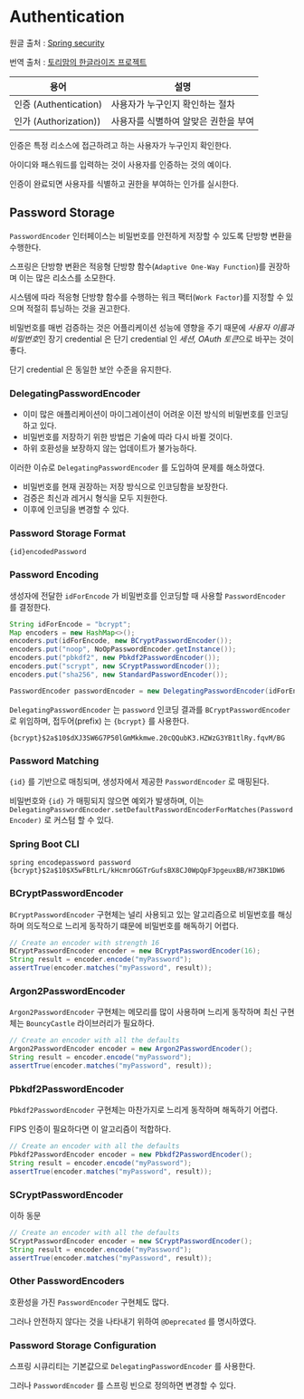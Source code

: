 # Authentication

원글 출처 : [Spring security](https://docs.spring.io/spring-security/site/docs/5.3.2.RELEASE/reference/html5/)

번역 출처 : [토리맘의 한글라이즈 프로젝트](https://godekdls.github.io/Spring%20Security/contents/)

| 용어 | 설명 |
| --- | --- |
| 인증 (Authentication) | 사용자가 누구인지 확인하는 절차 |
| 인가 (Authorization)) | 사용자를 식별하여 알맞은 권한을 부여 |

인증은 특정 리소스에 접근하려고 하는 사용자가 누구인지 확인한다.

아이디와 패스워드를 입력하는 것이 사용자를 인증하는 것의 예이다.

인증이 완료되면 사용자를 식별하고 권한을 부여하는 인가를 실시한다.

## Password Storage

`PasswordEncoder` 인터페이스는 비밀번호를 안전하게 저장할 수 있도록 단방향 변환을 수행한다.

스프링은 단방향 변환은 적응형 단방향 함수(`Adaptive One-Way Function`)를 권장하며 이는 많은 리소스를 소모한다.

시스템에 따라 적응형 단방향 함수를 수행하는 워크 팩터(`Work Factor`)를 지정할 수 있으며 적절히 튜닝하는 것을 권고한다.

비밀번호를 매번 검증하는 것은 어플리케이션 성능에 영향을 주기 때문에 *사용자 이름과 비밀번호*인 장기 credential 은 단기 credential 인 *세션, OAuth 토큰*으로 바꾸는 것이 좋다.

단기 credential 은 동일한 보안 수준을 유지한다.

### DelegatingPasswordEncoder

- 이미 많은 애플리케이션이 마이그레이션이 어려운 이전 방식의 비밀번호를 인코딩 하고 있다.
- 비밀번호를 저장하기 위한 방법은 기술에 따라 다시 바뀔 것이다.
- 하위 호환성을 보장하지 않는 업데이트가 불가능하다.

이러한 이슈로 `DelegatingPasswordEncoder` 를 도입하여 문제를 해소하였다.

- 비밀번호를 현재 권장하는 저장 방식으로 인코딩함을 보장한다.
- 검증은 최신과 레거시 형식을 모두 지원한다.
- 이후에 인코딩을 변경할 수 있다.

### Password Storage Format

```text
{id}encodedPassword
```

### Password Encoding

생성자에 전달한 `idForEncode` 가 비밀번호를 인코딩할 때 사용할 `PasswordEncoder` 를 결정한다.

```java
String idForEncode = "bcrypt";
Map encoders = new HashMap<>();
encoders.put(idForEncode, new BCryptPasswordEncoder());
encoders.put("noop", NoOpPasswordEncoder.getInstance());
encoders.put("pbkdf2", new Pbkdf2PasswordEncoder());
encoders.put("scrypt", new SCryptPasswordEncoder());
encoders.put("sha256", new StandardPasswordEncoder());

PasswordEncoder passwordEncoder = new DelegatingPasswordEncoder(idForEncode, encoders);
```

`DelegatingPasswordEncoder` 는 `password` 인코딩 결과를 `BCryptPasswordEncoder` 로 위임하며, 접두어(prefix) 는 `{bcrypt}` 를 사용한다.

```text
{bcrypt}$2a$10$dXJ3SW6G7P50lGmMkkmwe.20cQQubK3.HZWzG3YB1tlRy.fqvM/BG
```

### Password Matching

`{id}` 를 기반으로 매칭되며, 생성자에서 제공한 `PasswordEncoder` 로 매핑된다.

비밀번호와 `{id}` 가 매핑되지 않으면 예외가 발생하며, 이는 `DelegatingPasswordEncoder.setDefaultPasswordEncoderForMatches(PasswordEncoder)` 로 커스텀 할 수 있다.

### Spring Boot CLI

```text
spring encodepassword password
{bcrypt}$2a$10$X5wFBtLrL/kHcmrOGGTrGufsBX8CJ0WpQpF3pgeuxBB/H73BK1DW6
```

### BCryptPasswordEncoder

`BCryptPasswordEncoder` 구현체는 널리 사용되고 있는 알고리즘으로 비밀번호를 해싱하며 의도적으로 느리게 동작하기 떄문에 비밀번호를 해독하기 어렵다.

```java
// Create an encoder with strength 16
BCryptPasswordEncoder encoder = new BCryptPasswordEncoder(16);
String result = encoder.encode("myPassword");
assertTrue(encoder.matches("myPassword", result));
```

### Argon2PasswordEncoder

`Argon2PasswordEncoder` 구현체는 메모리를 많이 사용하며 느리게 동작하며 최신 구현체는 `BouncyCastle` 라이브러리가 필요하다.

```java
// Create an encoder with all the defaults
Argon2PasswordEncoder encoder = new Argon2PasswordEncoder();
String result = encoder.encode("myPassword");
assertTrue(encoder.matches("myPassword", result));
```

### Pbkdf2PasswordEncoder

`Pbkdf2PasswordEncoder` 구현체는 마찬가지로 느리게 동작하며 해독하기 어렵다.

FIPS 인증이 필요하다면 이 알고리즘이 적합하다.

```java
// Create an encoder with all the defaults
Pbkdf2PasswordEncoder encoder = new Pbkdf2PasswordEncoder();
String result = encoder.encode("myPassword");
assertTrue(encoder.matches("myPassword", result));
```

### SCryptPasswordEncoder

이하 동문

```java
// Create an encoder with all the defaults
SCryptPasswordEncoder encoder = new SCryptPasswordEncoder();
String result = encoder.encode("myPassword");
assertTrue(encoder.matches("myPassword", result));
```

### Other PasswordEncoders

호환성을 가진 `PasswordEncoder` 구현체도 많다.

그러나 안전하지 않다는 것을 나타내기 위하여 `@Deprecated` 를 명시하였다.

### Password Storage Configuration

스프링 시큐리티는 기본값으로 `DelegatingPasswordEncoder` 를 사용한다.

그러나 `PasswordEncoder` 를 스프링 빈으로 정의하면 변경할 수 있다.
